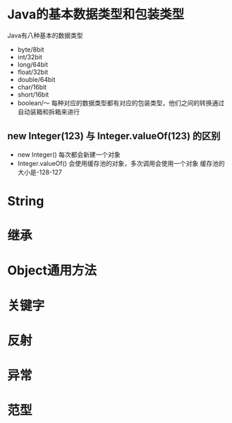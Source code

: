 # Java的基本数据类型和包装类型
Java有八种基本的数据类型
- byte/8bit
- int/32bit
- long/64bit
- float/32bit
- double/64bit
- char/16bit
- short/16bit
- boolean/～
每种对应的数据类型都有对应的包装类型，他们之间的转换通过自动装箱和拆箱来进行
## new Integer(123) 与 Integer.valueOf(123) 的区别
- new Integer() 每次都会新建一个对象
- Integer.valueOf() 会使用缓存池的对象，多次调用会使用一个对象
缓存池的大小是-128-127
# String
# 继承
# Object通用方法
# 关键字
# 反射
# 异常
# 范型
